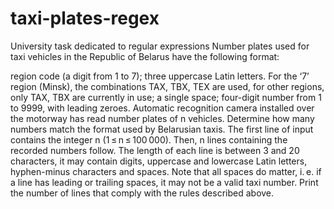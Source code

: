 # taxi-plates-regex
University task dedicated to regular expressions
Number plates used for taxi vehicles in the Republic of Belarus have the following format:

region code (a digit from 1 to 7);
three uppercase Latin letters. For the ‘7’ region (Minsk), the combinations TAX, TBX, TEX are used, for other regions, only TAX, TBX are currently in use;
a single space;
four-digit number from 1 to 9999, with leading zeroes.
Automatic recognition camera installed over the motorway has read number plates of n vehicles. Determine how many numbers match the format used by Belarusian taxis.
The first line of input contains the integer n (1 ≤ n ≤ 100 000). Then, n lines containing the recorded numbers follow. 
The length of each line is between 3 and 20 characters, it may contain digits, uppercase and lowercase Latin letters, hyphen-minus characters and spaces. 
Note that all spaces do matter, i. e. if a line has leading or trailing spaces, it may not be a valid taxi number.
Print the number of lines that comply with the rules described above.
